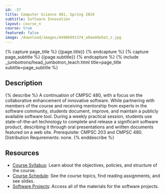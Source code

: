 ```yaml
---
id: -37
title: Computer Science 481, Spring 2019
subtitle: Software Innovation
layout: course_n
course: true
featured: false
image: /download/images/44986991374_a9aedde5e2_z.jpg
---
```


{% capture page_title %} {{page.title}} {% endcapture %}
{% capture page_subtitle %} {{page.subtitle}} {% endcapture %}
{% include _jumbotrons/head_jumbotron_teach.html title=page_title subtitle=page_subtitle %}

## Description

{% describe %}
A continuation of CMPSC 480, with a focus on the collaborative enhancement of
innovative software. While partnering with members of the course and receiving
mentorship from experts in the software community, students document, improve,
and maintain a publicly available software tool. During a weekly practical
session, students use state-of-the-art technology to complete and release a
significant software product, describing it through oral presentations and
written documents featured on a web site. Prerequisite: CMPSC 203 and CMPSC 480.
Distribution Requirements: none.
{% enddescribe %}

## Resources

<ul class="fa-ul">

<li><i class="fa-li fa fa-arrow-right"></i><a href="https://github.com/Allegheny-Computer-Science-481-S2019/cs481-S2019-syllabus/releases/download/cs481S2019_syllabus-0.1.0/cs481S2019_syllabus.pdf"
class="major">Course Syllabus</a>: Learn about the objectives, policies, and structure of the course.

<li><i class="fa-li fa fa-arrow-right"></i><a href="{{site.baseurl}}teaching/cs481S2019/schedule/"
class="major">Course Schedule</a>: See the course topics, find reading assignments, and see slides.

<li><i class="fa-li fa fa-arrow-right"></i><a href="{{site.baseurl}}teaching/cs481S2019/laboratories/"
class="major">Software Projects</a>: Access all of the materials for the software projects.

</ul>
